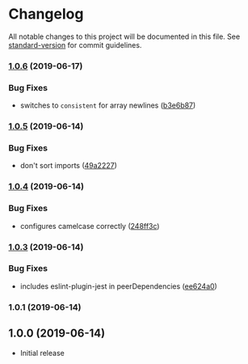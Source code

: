 # Changelog

All notable changes to this project will be documented in this file. See [standard-version](https://github.com/conventional-changelog/standard-version) for commit guidelines.

### [1.0.6](https://gitlab.com/spartanbio-ux/eslint-config/compare/v1.0.5...v1.0.6) (2019-06-17)


### Bug Fixes

* switches to `consistent` for array newlines ([b3e6b87](https://gitlab.com/spartanbio-ux/eslint-config/commit/b3e6b87))



### [1.0.5](https://gitlab.com/spartanbio-ux/eslint-config/compare/v1.0.4...v1.0.5) (2019-06-14)


### Bug Fixes

* don't sort imports ([49a2227](https://gitlab.com/spartanbio-ux/eslint-config/commit/49a2227))



### [1.0.4](https://gitlab.com/spartanbio-ux/eslint-config/compare/v1.0.3...v1.0.4) (2019-06-14)


### Bug Fixes

* configures camelcase correctly ([248ff3c](https://gitlab.com/spartanbio-ux/eslint-config/commit/248ff3c))



### [1.0.3](https://gitlab.com/spartanbio-ux/eslint-config/compare/v1.0.2...v1.0.3) (2019-06-14)


### Bug Fixes

* includes eslint-plugin-jest in peerDependencies ([ee624a0](https://gitlab.com/spartanbio-ux/eslint-config/commit/ee624a0))



### 1.0.1 (2019-06-14)



## 1.0.0 (2019-06-14)
- Initial release